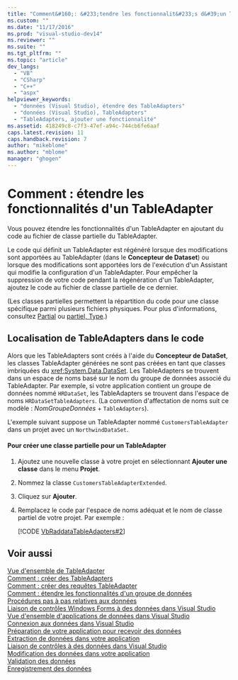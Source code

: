 ```yaml
---
title: "Comment&#160;: &#233;tendre les fonctionnalit&#233;s d&#39;un TableAdapter | Microsoft Docs"
ms.custom: ""
ms.date: "11/17/2016"
ms.prod: "visual-studio-dev14"
ms.reviewer: ""
ms.suite: ""
ms.tgt_pltfrm: ""
ms.topic: "article"
dev_langs: 
  - "VB"
  - "CSharp"
  - "C++"
  - "aspx"
helpviewer_keywords: 
  - "données (Visual Studio), étendre des TableAdapters"
  - "données (Visual Studio), TableAdapters"
  - "TableAdapters, ajouter une fonctionnalité"
ms.assetid: 418249c8-c7f3-47ef-a94c-744cb6fe6aaf
caps.latest.revision: 11
caps.handback.revision: 7
author: "mikeblome"
ms.author: "mblome"
manager: "ghogen"
---
```

# Comment&#160;: &#233;tendre les fonctionnalit&#233;s d&#39;un TableAdapter
Vous pouvez étendre les fonctionnalités d'un TableAdapter en ajoutant du code au fichier de classe partielle du TableAdapter.  
  
 Le code qui définit un TableAdapter est régénéré lorsque des modifications sont apportées au TableAdapter \(dans le **Concepteur de Dataset**\) ou lorsque des modifications sont apportées lors de l'exécution d'un Assistant qui modifie la configuration d'un TableAdapter.  Pour empêcher la suppression de votre code pendant la régénération d'un TableAdapter, ajoutez le code au fichier de classe partielle de ce dernier.  
  
 \(Les classes partielles permettent la répartition du code pour une classe spécifique parmi plusieurs fichiers physiques.  Pour plus d'informations, consultez [Partial](/dotnet/visual-basic/language-reference/modifiers/partial) ou [partiel, Type](/dotnet/csharp/language-reference/keywords/partial-type).\)  
  
## Localisation de TableAdapters dans le code  
 Alors que les TableAdapters sont créés à l'aide du **Concepteur de DataSet**, les classes TableAdapter générées ne sont pas créées en tant que classes imbriquées du <xref:System.Data.DataSet>.  Les TableAdapters se trouvent dans un espace de noms basé sur le nom du groupe de données associé du TableAdapter.  Par exemple, si votre application contient un groupe de données nommé `HRDataSet`, les TableAdapters se trouvent dans l'espace de noms `HRDataSetTableAdapters`.  \(La convention d'affectation de noms suit ce modèle : *NomGroupeDonnées* \+ `TableAdapters`\).  
  
 L'exemple suivant suppose un TableAdapter nommé `CustomersTableAdapter` dans un projet avec un `NorthwindDataSet`.  
  
#### Pour créer une classe partielle pour un TableAdapter  
  
1.  Ajoutez une nouvelle classe à votre projet en sélectionnant **Ajouter une classe** dans le menu **Projet**.  
  
2.  Nommez la classe `CustomersTableAdapterExtended`.  
  
3.  Cliquez sur **Ajouter**.  
  
4.  Remplacez le code par l'espace de noms adéquat et le nom de classe partiel de votre projet.  Par exemple :  
  
     [!CODE [VbRaddataTableAdapters#2](../CodeSnippet/VS_Snippets_VBCSharp/VbRaddataTableAdapters#2)]  
  
## Voir aussi  
 [Vue d'ensemble de TableAdapter](../data-tools/tableadapter-overview.md)   
 [Comment : créer des TableAdapters](../data-tools/create-and-configure-tableadapters.md)   
 [Comment : créer des requêtes TableAdapter](../data-tools/how-to-create-tableadapter-queries.md)   
 [Comment : étendre les fonctionnalités d'un groupe de données](../Topic/How%20to:%20Extend%20the%20Functionality%20of%20a%20Dataset.md)   
 [Procédures pas à pas relatives aux données](../Topic/Data%20Walkthroughs.md)   
 [Liaison de contrôles Windows Forms à des données dans Visual Studio](../data-tools/bind-windows-forms-controls-to-data-in-visual-studio.md)   
 [Vue d'ensemble d'applications de données dans Visual Studio](../data-tools/overview-of-data-applications-in-visual-studio.md)   
 [Connexion aux données dans Visual Studio](../data-tools/connecting-to-data-in-visual-studio.md)   
 [Préparation de votre application pour recevoir des données](../Topic/Preparing%20Your%20Application%20to%20Receive%20Data.md)   
 [Extraction de données dans votre application](../data-tools/fetching-data-into-your-application.md)   
 [Liaison de contrôles à des données dans Visual Studio](../data-tools/bind-controls-to-data-in-visual-studio.md)   
 [Modification des données dans votre application](../data-tools/editing-data-in-your-application.md)   
 [Validation des données](../Topic/Validating%20Data.md)   
 [Enregistrement des données](../data-tools/saving-data.md)